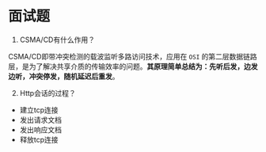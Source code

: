# 面试题

1. CSMA/CD有什么作用？

CSMA/CD即带冲突检测的载波监听多路访问技术，应用在 `OSI` 的第二层数据链路层，是为了解决共享介质的传输效率的问题。**其原理简单总结为：先听后发，边发边听，冲突停发，随机延迟后重发**。

2. Http会话的过程？

  - 建立tcp连接
  - 发出请求文档
  - 发出响应文档
  - 释放tcp连接
